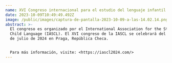 ```yaml
---
name: XVI Congreso internacional para el estudio del lenguaje infantil IASCL
date: 2023-10-09T10:49:49.492Z
image: /public/images/captura-de-pantalla-2023-10-09-a-las-14.02.14.png
abstract: >-
  El congreso es organizado por el International Association for the Study of
  Child Language (IASCL). El XVI congreso de la IASCL se celebrará del 15 al 19
  de julio de 2024 en Praga, República Checa. 


  Para más información, visite: <https://iascl2024.com/>
---
```


